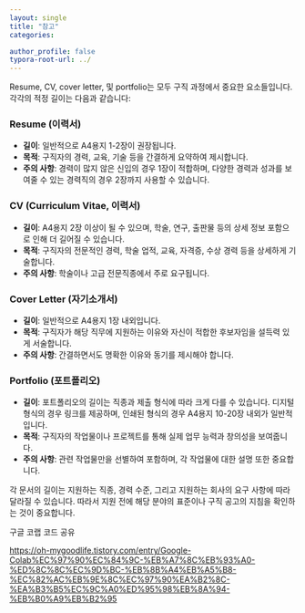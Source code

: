 ```yaml
---
layout: single
title: "참고"
categories:

author_profile: false
typora-root-url: ../
---
```


Resume, CV, cover letter, 및 portfolio는 모두 구직 과정에서 중요한 요소들입니다. 각각의 적정 길이는 다음과 같습니다:

### Resume (이력서)
- **길이**: 일반적으로 A4용지 1-2장이 권장됩니다.
- **목적**: 구직자의 경력, 교육, 기술 등을 간결하게 요약하여 제시합니다.
- **주의 사항**: 경력이 많지 않은 신입의 경우 1장이 적합하며, 다양한 경력과 성과를 보여줄 수 있는 경력직의 경우 2장까지 사용할 수 있습니다.

### CV (Curriculum Vitae, 이력서)
- **길이**: A4용지 2장 이상이 될 수 있으며, 학술, 연구, 출판물 등의 상세 정보 포함으로 인해 더 길어질 수 있습니다.
- **목적**: 구직자의 전문적인 경력, 학술 업적, 교육, 자격증, 수상 경력 등을 상세하게 기술합니다.
- **주의 사항**: 학술이나 고급 전문직종에서 주로 요구됩니다.

### Cover Letter (자기소개서)
- **길이**: 일반적으로 A4용지 1장 내외입니다.
- **목적**: 구직자가 해당 직무에 지원하는 이유와 자신이 적합한 후보자임을 설득력 있게 서술합니다.
- **주의 사항**: 간결하면서도 명확한 이유와 동기를 제시해야 합니다.

### Portfolio (포트폴리오)
- **길이**: 포트폴리오의 길이는 직종과 제출 형식에 따라 크게 다를 수 있습니다. 디지털 형식의 경우 링크를 제공하며, 인쇄된 형식의 경우 A4용지 10-20장 내외가 일반적입니다.
- **목적**: 구직자의 작업물이나 프로젝트를 통해 실제 업무 능력과 창의성을 보여줍니다.
- **주의 사항**: 관련 작업물만을 선별하여 포함하며, 각 작업물에 대한 설명 또한 중요합니다.

각 문서의 길이는 지원하는 직종, 경력 수준, 그리고 지원하는 회사의 요구 사항에 따라 달라질 수 있습니다. 따라서 지원 전에 해당 분야의 표준이나 구직 공고의 지침을 확인하는 것이 중요합니다. 

구글 코랩 코드 공유

https://oh-mygoodlife.tistory.com/entry/Google-Colab%EC%97%90%EC%84%9C-%EB%A7%8C%EB%93%A0-%ED%8C%8C%EC%9D%BC-%EB%8B%A4%EB%A5%B8-%EC%82%AC%EB%9E%8C%EC%97%90%EA%B2%8C-%EA%B3%B5%EC%9C%A0%ED%95%98%EB%8A%94-%EB%B0%A9%EB%B2%95
